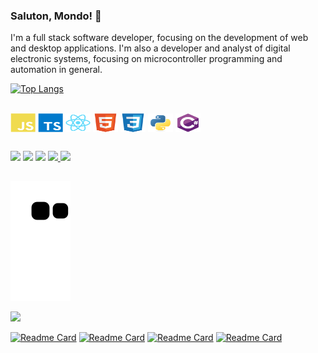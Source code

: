 ### Saluton, Mondo! 👋

I'm a full stack software developer, focusing on the development of web and desktop applications.
I'm also a developer and analyst of digital electronic systems, focusing on microcontroller programming and automation in general.

<!-- [![Anurag's GitHub stats](https://github-readme-stats.vercel.app/api?username=jay-ubisse&count_private=true&include_all_commits=false&theme=radical&show_icons=true)](https://github.com/anuraghazra/github-readme-stats)
-->
[![Top Langs](https://github-readme-stats.vercel.app/api/top-langs/?username=jay-ubisse&langs_count=10&layout=compact)](https://github.com/anuraghazra/github-readme-stats)

<div style="display: inline_block"><br>
  <img align="center" alt="Rafa-Js" height="30" width="40" src="https://raw.githubusercontent.com/devicons/devicon/master/icons/javascript/javascript-plain.svg">
  <img align="center" alt="Rafa-Ts" height="30" width="40" src="https://raw.githubusercontent.com/devicons/devicon/master/icons/typescript/typescript-plain.svg">
  <img align="center" alt="Rafa-React" height="30" width="40" src="https://raw.githubusercontent.com/devicons/devicon/master/icons/react/react-original.svg">
  <img align="center" alt="Rafa-HTML" height="30" width="40" src="https://raw.githubusercontent.com/devicons/devicon/master/icons/html5/html5-original.svg">
  <img align="center" alt="Rafa-CSS" height="30" width="40" src="https://raw.githubusercontent.com/devicons/devicon/master/icons/css3/css3-original.svg">
  <img align="center" alt="Rafa-Python" height="30" width="40" src="https://raw.githubusercontent.com/devicons/devicon/master/icons/python/python-original.svg">
  <img align="center" alt="Rafa-Csharp" height="30" width="40" src="https://raw.githubusercontent.com/devicons/devicon/master/icons/csharp/csharp-original.svg">
 </div>
  
  ##
 
<div> 
  <a href="https://www.youtube.com/channel/UCgjf3JkJHG-xXeJHCTv0RtA" target="_blank"><img src="https://img.shields.io/badge/YouTube-FF0000?style=for-the-badge&logo=youtube&logoColor=white" target="_blank"></a>
   <a href="https://www.instagram.com/miroo_cossa/" target="_blank"><img src="https://img.shields.io/badge/-Instagram-%23E4405F?style=for-the-badge&logo=instagram&logoColor=white"></a>
  <a href = "mailto:belmirocossa14@gmail.com"target="_blank"><img src="https://img.shields.io/badge/-Gmail-%23333?style=for-the-badge&logo=gmail&logoColor=white"></a>
  <a href="https://wa.me/+258845539095?text=Olá%20Belmiro,%20Gostaria%20de%20trabalhar%20contigo%20no%20desenvolvimento%20do%20meu%20website."  target="_blank"><img src="https://img.shields.io/badge/WhatsApp-25D366?style=for-the-badge&logo=whatsapp&logoColor=white"> </a>
<a href="https://www.linkedin.com/in/belmiro-cossa" target="_blank"><img src="https://img.shields.io/badge/-LinkedIn-%230077B5?style=for-the-badge&logo=linkedin&logoColor=white"></a>    

 ##
  ![Snake animation](https://github.com/jay-ubisse/jay-ubisse/blob/output/github-contribution-grid-snake.svg)
 
</div>

![](https://komarev.com/ghpvc/?username=jay-ubisse)

[![Readme Card](https://github-readme-stats.vercel.app/api/pin/?username=jay-ubisse&repo=AuctionHub)](https://github.com/anuraghazra/github-readme-stats)
[![Readme Card](https://github-readme-stats.vercel.app/api/pin/?username=jay-ubisse&repo=Feedback-Widget-reactjs)](https://github.com/anuraghazra/github-readme-stats)
[![Readme Card](https://github-readme-stats.vercel.app/api/pin/?username=jay-ubisse&repo=OritComercial)](https://github.com/anuraghazra/github-readme-stats)
[![Readme Card](https://github-readme-stats.vercel.app/api/pin/?username=jay-ubisse&repo=ujc-community)](https://github.com/anuraghazra/github-readme-stats)
